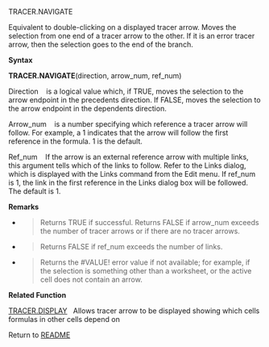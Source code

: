 TRACER.NAVIGATE

Equivalent to double-clicking on a displayed tracer arrow. Moves the
selection from one end of a tracer arrow to the other. If it is an error
tracer arrow, then the selection goes to the end of the branch.

**Syntax**

**TRACER.NAVIGATE**(direction, arrow\_num, ref\_num)

Direction&nbsp;&nbsp;&nbsp;&nbsp;is a logical value which, if TRUE,
moves the selection to the arrow endpoint in the precedents direction.
If FALSE, moves the selection to the arrow endpoint in the dependents
direction.

Arrow\_num&nbsp;&nbsp;&nbsp;&nbsp;is a number specifying which reference
a tracer arrow will follow. For example, a 1 indicates that the arrow
will follow the first reference in the formula. 1 is the default.

Ref\_num&nbsp;&nbsp;&nbsp;&nbsp;If the arrow is an external reference
arrow with multiple links, this argument tells which of the links to
follow. Refer to the Links dialog, which is displayed with the Links
command from the Edit menu. If ref\_num is 1, the link in the first
reference in the Links dialog box will be followed. The default is 1.

**Remarks**

  - > Returns TRUE if successful. Returns FALSE if arrow\_num exceeds
    > the number of tracer arrows or if there are no tracer arrows.

  - > Returns FALSE if ref\_num exceeds the number of links.

  - > Returns the \#VALUE\! error value if not available; for example,
    > if the selection is something other than a worksheet, or the
    > active cell does not contain an arrow.

**Related Function**

[TRACER.DISPLAY](TRACER.DISPLAY.md)&nbsp;&nbsp;&nbsp;Allows tracer arrow to be displayed
showing which cells formulas in other cells depend on



Return to [README](README.md)

